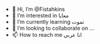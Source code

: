 - 👋 Hi, I’m @Fistahkins
- 👀 I’m interested in معايا
- 🌱 I’m currently learning تموت
- 💞️ I’m looking to collaborate on ...
- 📫 How to reach me انا عربي

<!---
Fistahkins/Fistahkins is a ✨ special ✨ repository because its `README.md` (this file) appears on your GitHub profile.
You can click the Preview link to take a look at your changes.
--->
